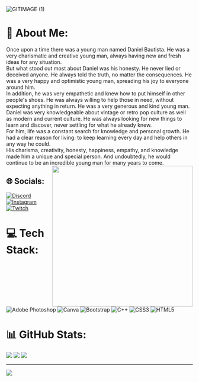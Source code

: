 ![GITIMAGE (1)](https://user-images.githubusercontent.com/126629779/225744590-27879bdb-cfb6-4683-b2f7-ad0d141d5e1e.png)
# 💫 About Me:
Once upon a time there was a young man named Daniel Bautista. He was a very charismatic and creative young man, always having new and fresh ideas for any situation.<br>But what stood out most about Daniel was his honesty. He never lied or deceived anyone. He always told the truth, no matter the consequences. He was a very happy and optimistic young man, spreading his joy to everyone around him.<br>In addition, he was very empathetic and knew how to put himself in other people's shoes. He was always willing to help those in need, without expecting anything in return. He was a very generous and kind young man.<br>Daniel was very knowledgeable about vintage or retro pop culture as well as modern and current culture. He was always looking for new things to learn and discover, never settling for what he already knew.<br>For him, life was a constant search for knowledge and personal growth. He had a clear reason for living: to keep learning every day and help others in any way he could.<br>His charisma, creativity, honesty, happiness, empathy, and knowledge made him a unique and special person. And undoubtedly, he would continue to be an incredible young man for many years to come.
<img src="https://openseauserdata.com/files/51c6099e1eefbaf2bc9e54a3f5705d7f.png" align="right" width="380px">


## 🌐 Socials:
[![Discord](https://img.shields.io/badge/Discord-%237289DA.svg?logo=discord&logoColor=white)](https://discord.gg/https://discord.gg/uF438sJs) [![Instagram](https://img.shields.io/badge/Instagram-%23E4405F.svg?logo=Instagram&logoColor=white)](https://instagram.com/danielleti_) [![Twitch](https://img.shields.io/badge/Twitch-%239146FF.svg?logo=Twitch&logoColor=white)](https://twitch.tv/Danielletti) 

# 💻 Tech Stack:
![Adobe Photoshop](https://img.shields.io/badge/adobephotoshop-%2331A8FF.svg?style=for-the-badge&logo=adobephotoshop&logoColor=white) ![Canva](https://img.shields.io/badge/Canva-%2300C4CC.svg?style=for-the-badge&logo=Canva&logoColor=white) ![Bootstrap](https://img.shields.io/badge/bootstrap-%23563D7C.svg?style=for-the-badge&logo=bootstrap&logoColor=white) ![C++](https://img.shields.io/badge/c++-%2300599C.svg?style=for-the-badge&logo=c%2B%2B&logoColor=white) ![CSS3](https://img.shields.io/badge/css3-%231572B6.svg?style=for-the-badge&logo=css3&logoColor=white) ![HTML5](https://img.shields.io/badge/html5-%23E34F26.svg?style=for-the-badge&logo=html5&logoColor=white)
# 📊 GitHub Stats:
![](https://github-readme-stats.vercel.app/api?username=Danilletti&theme=tokyonight&hide_border=false&include_all_commits=false&count_private=false)
![](https://github-readme-streak-stats.herokuapp.com/?user=Danilletti&theme=tokyonight&hide_border=false)
![](https://github-readme-stats.vercel.app/api/top-langs/?username=Danilletti&theme=tokyonight&hide_border=false&include_all_commits=false&count_private=false&layout=compact)

---
[![](https://visitcount.itsvg.in/api?id=Danilletti&icon=2&color=5)](https://visitcount.itsvg.in)

